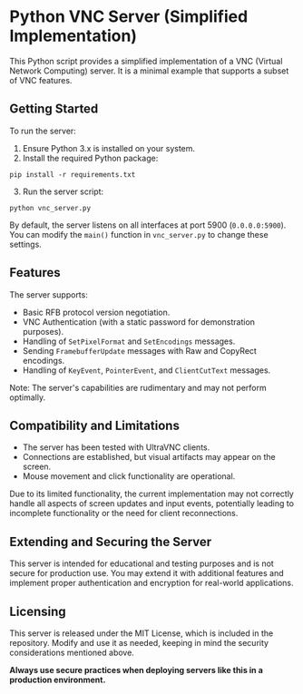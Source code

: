 # Python VNC Server (Simplified Implementation)

This Python script provides a simplified implementation of a VNC (Virtual Network Computing) server. It is a minimal example that supports a subset of VNC features.

## Getting Started

To run the server:

1. Ensure Python 3.x is installed on your system.
2. Install the required Python package:

`pip install -r requirements.txt`

3. Run the server script:

`python vnc_server.py`

By default, the server listens on all interfaces at port 5900 (`0.0.0.0:5900`). You can modify the `main()` function in `vnc_server.py` to change these settings.

## Features

The server supports:

- Basic RFB protocol version negotiation.
- VNC Authentication (with a static password for demonstration purposes).
- Handling of `SetPixelFormat` and `SetEncodings` messages.
- Sending `FramebufferUpdate` messages with Raw and CopyRect encodings.
- Handling of `KeyEvent`, `PointerEvent`, and `ClientCutText` messages.

Note: The server's capabilities are rudimentary and may not perform optimally.

## Compatibility and Limitations

- The server has been tested with UltraVNC clients.
- Connections are established, but visual artifacts may appear on the screen.
- Mouse movement and click functionality are operational.

Due to its limited functionality, the current implementation may not correctly handle all aspects of screen updates and input events, potentially leading to incomplete functionality or the need for client reconnections.

## Extending and Securing the Server

This server is intended for educational and testing purposes and is not secure for production use. You may extend it with additional features and implement proper authentication and encryption for real-world applications.

## Licensing

This server is released under the MIT License, which is included in the repository. Modify and use it as needed, keeping in mind the security considerations mentioned above.

**Always use secure practices when deploying servers like this in a production environment.**